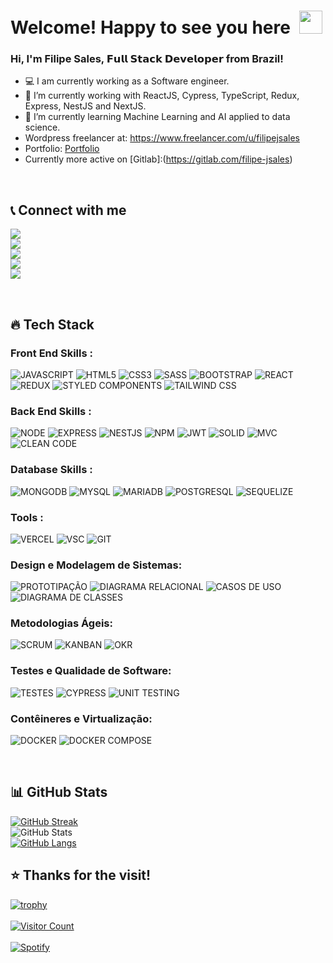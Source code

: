 <!-- ### Hi there 👋 -->

# Welcome! Happy to see you here&ensp;<img src="./wave.gif" width="37px" height="37px" />

### Hi, I'm Filipe Sales, 𝗙𝘂𝗹𝗹 𝗦𝘁𝗮𝗰𝗸 𝗗𝗲𝘃𝗲𝗹𝗼𝗽𝗲𝗿 from Brazil!
- 💻 I am currently working as a Software engineer.
- 🔭 I’m currently working with ReactJS, Cypress, TypeScript, Redux, Express, NestJS and NextJS.
- 🌱 I’m currently learning Machine Learning and AI applied to data science.
- Wordpress freelancer at: https://www.freelancer.com/u/filipejsales
- Portfolio: [Portfolio]([https://portfolio-dark-hrfrlid65-filipe-jsales.vercel.app/](https://eduardojsales.wordpress.com/))
- Currently more active on [Gitlab]:(https://gitlab.com/filipe-jsales)
<br />

## 📞 Connect with me

[<img src="https://img.shields.io/badge/LinkedIn-0077B5?style=for-the-badge&logo=linkedin&logoColor=white" />](https://www.linkedin.com/in/filipe-sales/)  
[<img src="https://img.shields.io/badge/Gmail-D14836?style=for-the-badge&logo=gmail&logoColor=white" />](mailto:eduardojs999@gmail.com)  
[<img src="https://img.shields.io/badge/GitHub-100000?style=for-the-badge&logo=github&logoColor=white" />](https://github.com/filipe-jsales)  
[<img src="https://img.shields.io/badge/GitLab-FC6D26?style=for-the-badge&logo=gitlab&logoColor=white" />](https://gitlab.com/filipe-jsales)  
[<img src="https://img.shields.io/badge/LeetCode-FFA116?style=for-the-badge&logo=leetcode&logoColor=white" />](https://leetcode.com/u/filipe-jsales/)

<br />

## 🔥 Tech Stack

### Front End Skills :

![JAVASCRIPT](https://img.shields.io/badge/JavaScript-323330?style=for-the-badge&logo=javascript&logoColor=F7DF1E)
![HTML5](https://img.shields.io/badge/HTML5-E34F26?style=for-the-badge&logo=html5&logoColor=white)
![CSS3](https://img.shields.io/badge/CSS3-1572B6?style=for-the-badge&logo=css3&logoColor=white)
![SASS](https://img.shields.io/badge/Sass-CC6699?style=for-the-badge&logo=sass&logoColor=white)
![BOOTSTRAP](https://img.shields.io/badge/Bootstrap-563D7C?style=for-the-badge&logo=bootstrap&logoColor=white)
![REACT](https://img.shields.io/badge/React-20232A?style=for-the-badge&logo=react&logoColor=61DAFB)
![REDUX](https://img.shields.io/badge/Redux-764ABC?style=for-the-badge&logo=redux&logoColor=white)
![STYLED COMPONENTS](https://img.shields.io/badge/Styled--Components-DB7093?style=for-the-badge&logo=styled-components&logoColor=white)
![TAILWIND CSS](https://img.shields.io/badge/Tailwind_CSS-38B2AC?style=for-the-badge&logo=tailwind-css&logoColor=white)


### Back End Skills :

![NODE](https://img.shields.io/badge/Node.js-43853D?style=for-the-badge&logo=node.js&logoColor=white)
![EXPRESS](https://img.shields.io/badge/Express.js-404D59?style=for-the-badge)
![NESTJS](https://img.shields.io/badge/NestJS-E0234E?style=for-the-badge&logo=nestjs&logoColor=white)
![NPM](https://img.shields.io/badge/NPM-%23000000.svg?style=for-the-badge&logo=npm&logoColor=white)
![JWT](https://img.shields.io/badge/json%20web%20tokens-323330?style=for-the-badge&logo=json-web-tokens&logoColor=pink)
![SOLID](https://img.shields.io/badge/SOLID-00a4cc?style=for-the-badge&logo=solid&logoColor=white)
![MVC](https://img.shields.io/badge/MVC-239120?style=for-the-badge)
![CLEAN CODE](https://img.shields.io/badge/Clean_Code-3A3A3A?style=for-the-badge&logo=clean-code&logoColor=white)

### Database Skills :

![MONGODB](https://img.shields.io/badge/MongoDB-4EA94B?style=for-the-badge&logo=mongodb&logoColor=white)
![MYSQL](https://img.shields.io/badge/MySQL-4479A1?style=for-the-badge&logo=mysql&logoColor=white)
![MARIADB](https://img.shields.io/badge/MariaDB-003545?style=for-the-badge&logo=mariadb&logoColor=white)
![POSTGRESQL](https://img.shields.io/badge/PostgreSQL-336791?style=for-the-badge&logo=postgresql&logoColor=white)
![SEQUELIZE](https://img.shields.io/badge/Sequelize-52B0E7?style=for-the-badge&logo=sequelize&logoColor=white)

### Tools :
![VERCEL](https://img.shields.io/badge/Vercel-000000?style=for-the-badge&logo=vercel&logoColor=white)
![VSC](https://img.shields.io/badge/Visual_Studio_Code-0078D4?style=for-the-badge&logo=visual%20studio%20code&logoColor=white)
![GIT](https://img.shields.io/badge/GIT-E44C30?style=for-the-badge&logo=git&logoColor=white)

### Design e Modelagem de Sistemas:

![PROTOTIPAÇÃO](https://img.shields.io/badge/Prototipação-008080?style=for-the-badge)
![DIAGRAMA RELACIONAL](https://img.shields.io/badge/Diagrama%20Relacional-FF4500?style=for-the-badge)
![CASOS DE USO](https://img.shields.io/badge/Casos%20de%20Uso-9400D3?style=for-the-badge)
![DIAGRAMA DE CLASSES](https://img.shields.io/badge/Diagrama%20de%20Classes-4682B4?style=for-the-badge)

### Metodologias Ágeis:

![SCRUM](https://img.shields.io/badge/Scrum-6DB33F?style=for-the-badge&logo=scrum&logoColor=white)
![KANBAN](https://img.shields.io/badge/Kanban-008080?style=for-the-badge)
![OKR](https://img.shields.io/badge/OKR-FF6347?style=for-the-badge)

### Testes e Qualidade de Software:

![TESTES](https://img.shields.io/badge/Testes-6C63FF?style=for-the-badge)
![CYPRESS](https://img.shields.io/badge/Cypress-17202C?style=for-the-badge&logo=cypress&logoColor=white)
![UNIT TESTING](https://img.shields.io/badge/Testes%20Unit%C3%A1rios-9A9A9A?style=for-the-badge)

### Contêineres e Virtualização:

![DOCKER](https://img.shields.io/badge/Docker-2496ED?style=for-the-badge&logo=docker&logoColor=white)
![DOCKER COMPOSE](https://img.shields.io/badge/Docker%20Compose-2449ED?style=for-the-badge&logo=docker&logoColor=white)

<br />

## 📊 GitHub Stats

<p align="left">

[![GitHub Streak](https://github-readme-streak-stats.herokuapp.com?user=filipe-jsales&theme=radical&hide_border=true&date_format=M%20j%5B%2C%20Y%5D)](https://git.io/streak-stats)
<br />
![GitHub Stats](https://github-readme-stats.vercel.app/api?username=filipe-jsales&theme=radical&show_icons=true&hide_border=true)
<br />
[![GitHub Langs](https://github-readme-stats.vercel.app/api/top-langs/?username=filipe-jsales&theme=radical&hide_border=true&layout=compact)](https://github.com/filipe-jsales/github-readme-stats)

</p>

## ⭐ Thanks for the visit!

[![trophy](https://github-profile-trophy.vercel.app/?username=filipe-jsales&theme=radical)](https://github.com/filipe-jsales)
<br />
<br />
[![Visitor Count](https://visitcount.itsvg.in/api?id=filipe-jsales&icon=0&color=0)](https://visitcount.itsvg.in)
<br />
<br />
  [![Spotify](https://novatorem.vercel.app/api/spotify)](https://open.spotify.com/user/eduardojs999)





